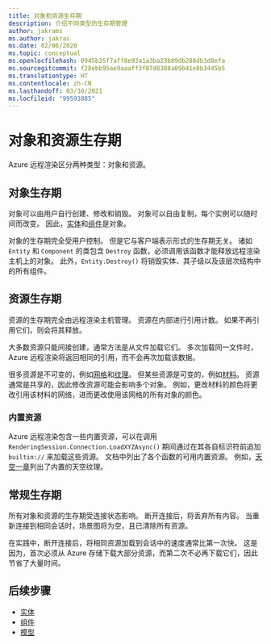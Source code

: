 ```yaml
---
title: 对象和资源生存期
description: 介绍不同类型的生存期管理
author: jakrams
ms.author: jakras
ms.date: 02/06/2020
ms.topic: conceptual
ms.openlocfilehash: 0945b35f7aff8e93a1a3ba23b89db288db3d8efa
ms.sourcegitcommit: f28ebb95ae9aaaff3f87d8388a09b41e0b3445b5
ms.translationtype: HT
ms.contentlocale: zh-CN
ms.lasthandoff: 03/30/2021
ms.locfileid: "99593885"
---
```

# <a name="object-and-resource-lifetime"></a>对象和资源生存期

Azure 远程渲染区分两种类型：对象和资源。

## <a name="object-lifetime"></a>对象生存期

对象可以由用户自行创建、修改和销毁。 对象可以自由复制，每个实例可以随时间而改变。 因此，[实体](entities.md)和[组件](components.md)是对象。

对象的生存期完全受用户控制。 但是它与客户端表示形式的生存期无关。 诸如 `Entity` 和 `Component` 的类包含 `Destroy` 函数，必须调用该函数才能释放远程渲染主机上的对象。 此外，`Entity.Destroy()` 将销毁实体、其子级以及该层次结构中的所有组件。

## <a name="resource-lifetime"></a>资源生存期

资源的生存期完全由远程渲染主机管理。 资源在内部进行引用计数。 如果不再引用它们，则会将其释放。

大多数资源只能间接创建，通常方法是从文件加载它们。 多次加载同一文件时，Azure 远程渲染将返回相同的引用，而不会再次加载该数据。

很多资源是不可变的，例如[网格](meshes.md)和[纹理](textures.md)。 但某些资源是可变的，例如[材料](materials.md)。 资源通常是共享的，因此修改资源可能会影响多个对象。 例如，更改材料的颜色将更改引用该材料的网络，进而更改使用该网格的所有对象的颜色。

### <a name="built-in-resources"></a>内置资源

Azure 远程渲染包含一些内置资源，可以在调用 `RenderingSession.Connection.LoadXYZAsync()` 期间通过在其各自标识符前追加 `builtin://` 来加载这些资源。 文档中列出了各个函数的可用内置资源。 例如，[天空一章](../overview/features/sky.md)列出了内置的天空纹理。

## <a name="general-lifetime"></a>常规生存期

所有对象和资源的生存期受连接状态影响。 断开连接后，将丢弃所有内容。 当重新连接到相同会话时，场景图将为空，且已清除所有资源。

在实践中，断开连接后，将相同资源加载到会话中的速度通常比第一次快。 这是因为，首次必须从 Azure 存储下载大部分资源，而第二次不必再下载它们，因此节省了大量时间。

## <a name="next-steps"></a>后续步骤

* [实体](entities.md)
* [组件](components.md)
* [模型](models.md)
